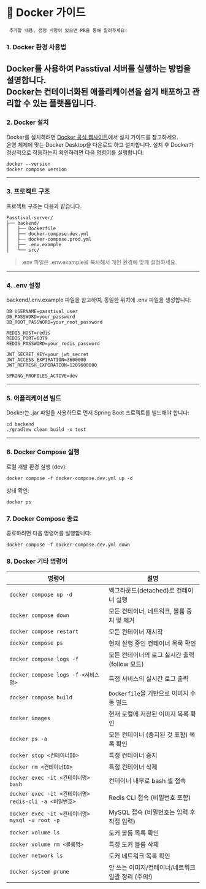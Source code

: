 # 🐬 Docker 가이드
` 추가할 내용, 정정 사항이 있으면 PR을 통해 알려주세요!`
### 1. **Docker 환경 사용법**

Docker를 사용하여 Passtival 서버를 실행하는 방법을 설명합니다.   
Docker는 컨테이너화된 애플리케이션을 쉽게 배포하고 관리할 수 있는 플랫폼입니다.
---

### 2. **Docker 설치**   
Docker를 설치하려면 [Docker 공식 웹사이트](https://www.docker.com/get-started)에서 설치 가이드를 참고하세요.   
    운영 체제에 맞는 Docker Desktop을 다운로드 하고 설치합니다.
    설치 후 Docker가 정상적으로 작동하는지 확인하려면 다음 명령어를 실행합니다:

    docker --version
    docker compose version

---
### 3. **프로젝트 구조**
프로젝트 구조는 다음과 같습니다.

    Passtival-server/
    ├── backend/
    │   ├── Dockerfile
    │   ├── docker-compose.dev.yml
    │   ├── docker-compose.prod.yml
    │   ├── .env.example
    │   └── src/
    
> .env 파일은 .env.example을 복사해서 개인 환경에 맞게 설정하세요.
---

### 4. .env 설정
backend/.env.example 파일을 참고하여, 동일한 위치에 .env 파일을 생성합니다:

    DB_USERNAME=passtival_user
    DB_PASSWORD=your_password
    DB_ROOT_PASSWORD=your_root_password

    REDIS_HOST=redis
    REDIS_PORT=6379
    REDIS_PASSWORD=your_redis_password

    JWT_SECRET_KEY=your_jwt_secret
    JWT_ACCESS_EXPIRATION=3600000
    JWT_REFRESH_EXPIRATION=1209600000

    SPRING_PROFILES_ACTIVE=dev
---

### 5. 어플리케이션 빌드
Docker는 .jar 파일을 사용하므로 먼저 Spring Boot 프로젝트를 빌드해야 합니다:

    cd backend
    ./gradlew clean build -x test

---

### 6. Docker Compose 실행
로컬 개발 환경 실행 (dev):

    docker compose -f docker-compose.dev.yml up -d

상태 확인:

    docker ps

### 7. Docker Compose 종료
종료하려면 다음 명령어를 실행합니다:

    docker compose -f docker-compose.dev.yml down

### 8. Docker 기타 명령어


| 명령어 | 설명 |
|--------|------|
| `docker compose up -d` | 백그라운드(detached)로 컨테이너 실행 |
| `docker compose down` | 모든 컨테이너, 네트워크, 볼륨 중지 및 제거 |
| `docker compose restart` | 모든 컨테이너 재시작 |
| `docker compose ps` | 현재 실행 중인 컨테이너 목록 확인 |
| `docker compose logs -f` | 모든 컨테이너의 로그 실시간 출력 (follow 모드) |
| `docker compose logs -f <서비스명>` | 특정 서비스의 실시간 로그 출력 |
| `docker compose build` | `Dockerfile`을 기반으로 이미지 수동 빌드 |
| `docker images` | 현재 로컬에 저장된 이미지 목록 확인 |
| `docker ps -a` | 모든 컨테이너 (중지된 것 포함) 목록 확인 |
| `docker stop <컨테이너ID>` | 특정 컨테이너 중지 |
| `docker rm <컨테이너ID>` | 특정 컨테이너 삭제 |
| `docker exec -it <컨테이너명> bash` | 컨테이너 내부로 bash 셸 접속 |
| `docker exec -it <컨테이너명> redis-cli -a <비밀번호>` | Redis CLI 접속 (비밀번호 포함) |
| `docker exec -it <컨테이너명> mysql -u root -p` | MySQL 접속 (비밀번호는 입력 후 직접 입력) |
| `docker volume ls` | 도커 볼륨 목록 확인 |
| `docker volume rm <볼륨명>` | 특정 도커 볼륨 삭제 |
| `docker network ls` | 도커 네트워크 목록 확인 |
| `docker system prune` | 안 쓰는 이미지/컨테이너/네트워크 일괄 정리 (주의!) |